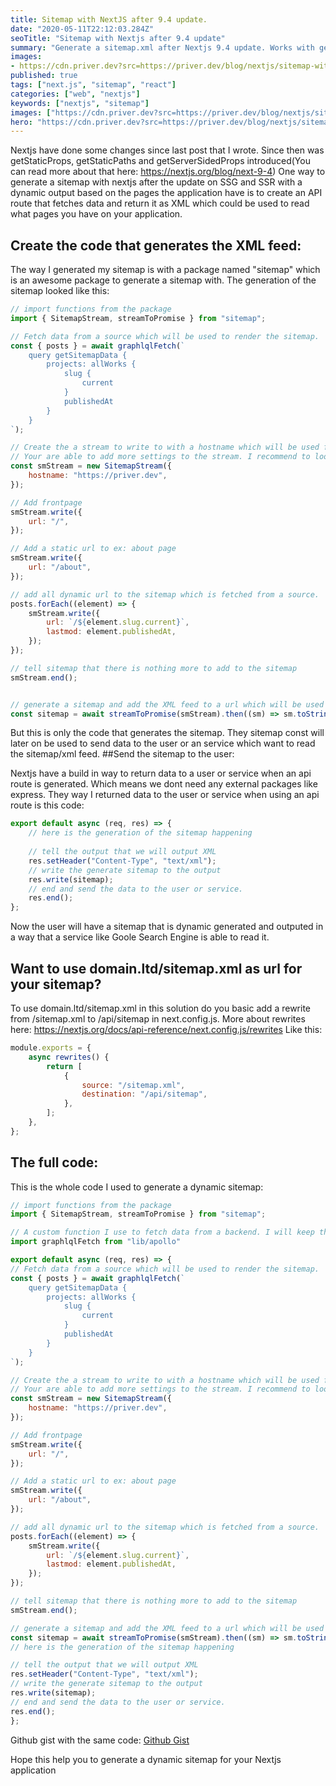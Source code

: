 ```yaml
---
title: Sitemap with NextJS after 9.4 update.
date: "2020-05-11T22:12:03.284Z"
seoTitle: "Sitemap with Nextjs after 9.4 update"
summary: "Generate a sitemap.xml after Nextjs 9.4 update. Works with getServerSidedProps, getStaticProps update"
images: 
- https://cdn.priver.dev?src=https://priver.dev/blog/nextjs/sitemap-with-nextjs-after-9-4-update/cover.jpeg
published: true
tags: ["next.js", "sitemap", "react"]
categories: ["web", "nextjs"]
keywords: ["nextjs", "sitemap"]
images: ["https://cdn.priver.dev?src=https://priver.dev/blog/nextjs/sitemap-with-nextjs-after-9-4-update/cover.jpeg"]
hero: "https://cdn.priver.dev?src=https://priver.dev/blog/nextjs/sitemap-with-nextjs-after-9-4-update/cover.jpeg"
---
```


Nextjs have done some changes since last post that I wrote. Since then was getStaticProps, getStaticPaths and getServerSidedProps introduced(You can read more about that here: https://nextjs.org/blog/next-9-4)
One way to generate a sitemap with nextjs after the update on SSG and SSR with a dynamic output based on the pages the application have is to create an API route that fetches data and return it as XML which could be used to read what pages you have on your application.
## Create the code that generates the XML feed:

The way I generated my sitemap is with a package named "sitemap" which is an awesome package to generate a sitemap with.
The generation of the sitemap looked like this:

```javascript
// import functions from the package
import { SitemapStream, streamToPromise } from "sitemap";

// Fetch data from a source which will be used to render the sitemap.
const { posts } = await graphlqlFetch(`
    query getSitemapData {
        projects: allWorks {
            slug {
                current
            }
            publishedAt
        }
    }
`);

// Create the a stream to write to with a hostname which will be used for all links
// Your are able to add more settings to the stream. I recommend to look a the npm package for more information.
const smStream = new SitemapStream({
    hostname: "https://priver.dev",
});

// Add frontpage
smStream.write({
    url: "/",
});

// Add a static url to ex: about page
smStream.write({
    url: "/about",
});

// add all dynamic url to the sitemap which is fetched from a source.
posts.forEach((element) => {
    smStream.write({
        url: `/${element.slug.current}`,
        lastmod: element.publishedAt,
    });
});

// tell sitemap that there is nothing more to add to the sitemap
smStream.end();


// generate a sitemap and add the XML feed to a url which will be used later on.
const sitemap = await streamToPromise(smStream).then((sm) => sm.toString());
```

But this is only the code that generates the sitemap. They sitemap const will later on be used to send data to the user or an service which want to read the sitemap/xml feed.
##Send the sitemap to the user:

Nextjs have a build in way to return data to a user or service when an api route is generated. Which means we dont need any external packages like express.
They way I returned data to the user or service when using an api route is this code:
```javascript
export default async (req, res) => {
    // here is the generation of the sitemap happening
    
    // tell the output that we will output XML
    res.setHeader("Content-Type", "text/xml");
    // write the generate sitemap to the output
    res.write(sitemap);
    // end and send the data to the user or service.
    res.end();
};
```
Now the user will have a sitemap that is dynamic generated and outputed in a way that a service like Goole Search Engine is able to read it.

## Want to use domain.ltd/sitemap.xml as url for your sitemap?

To use domain.ltd/sitemap.xml in this solution do you basic add a rewrite from /sitemap.xml to /api/sitemap in next.config.js. More about rewrites here: https://nextjs.org/docs/api-reference/next.config.js/rewrites
Like this:
```javascript
module.exports = {
    async rewrites() {
        return [
            {
                source: "/sitemap.xml",
                destination: "/api/sitemap",
            },
        ];
    },
};
```

## The full code:
This is the whole code I used to generate a dynamic sitemap:
```javascript
// import functions from the package
import { SitemapStream, streamToPromise } from "sitemap";

// A custom function I use to fetch data from a backend. I will keep the import to make it more clear why "graphlqlFetch" is used in the code
import graphlqlFetch from "lib/apollo"

export default async (req, res) => {
// Fetch data from a source which will be used to render the sitemap.
const { posts } = await graphlqlFetch(`
    query getSitemapData {
        projects: allWorks {
            slug {
                current
            }
            publishedAt
        }
    }
`);

// Create the a stream to write to with a hostname which will be used for all links
// Your are able to add more settings to the stream. I recommend to look a the npm package for more information.
const smStream = new SitemapStream({
    hostname: "https://priver.dev",
});

// Add frontpage
smStream.write({
    url: "/",
});

// Add a static url to ex: about page
smStream.write({
    url: "/about",
});

// add all dynamic url to the sitemap which is fetched from a source.
posts.forEach((element) => {
    smStream.write({
        url: `/${element.slug.current}`,
        lastmod: element.publishedAt,
    });
});

// tell sitemap that there is nothing more to add to the sitemap
smStream.end();

// generate a sitemap and add the XML feed to a url which will be used later on.
const sitemap = await streamToPromise(smStream).then((sm) => sm.toString());
// here is the generation of the sitemap happening

// tell the output that we will output XML
res.setHeader("Content-Type", "text/xml");
// write the generate sitemap to the output
res.write(sitemap);
// end and send the data to the user or service.
res.end();
};
```

Github gist with the same code: [Github Gist](https://gist.github.com/emilpriver/475ab666d3155f84f9739cbf8567e640)

Hope this help you to generate a dynamic sitemap for your Nextjs application
